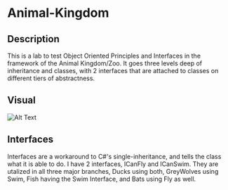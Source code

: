 # Animal-Kingdom

## Description
This is a lab to test Object Oriented Principles and Interfaces in the framework of the Animal Kingdom/Zoo. It goes three levels deep of inheritance and classes, with 2 interfaces that are attached to classes on different tiers of abstractness. 

## Visual
![Alt Text](https://github.com/MinMaxed/Lab05-Animal-Kingdom/blob/master/AK%20Visual.png)

## Interfaces

Interfaces are a workaround to C#'s single-inheritance, and tells the class what it is able to do. I have 2 interfaces, ICanFly and ICanSwim. They are utalized in all three major branches, Ducks using both, GreyWolves using Swim, Fish having the Swim Interface, and Bats using Fly as well. 
